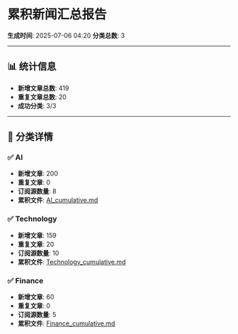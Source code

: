 # 累积新闻汇总报告

**生成时间**: 2025-07-06 04:20
**分类总数**: 3

---

## 📊 统计信息

- **新增文章总数**: 419
- **重复文章总数**: 20
- **成功分类**: 3/3

---

## 📂 分类详情

### ✅ AI
- **新增文章**: 200
- **重复文章**: 0
- **订阅源数量**: 8
- **累积文件**: [AI_cumulative.md](./AI_cumulative.md)

### ✅ Technology
- **新增文章**: 159
- **重复文章**: 20
- **订阅源数量**: 10
- **累积文件**: [Technology_cumulative.md](./Technology_cumulative.md)

### ✅ Finance
- **新增文章**: 60
- **重复文章**: 0
- **订阅源数量**: 5
- **累积文件**: [Finance_cumulative.md](./Finance_cumulative.md)
